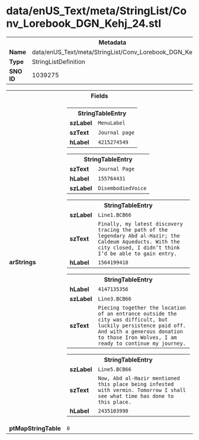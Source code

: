 <h1>data/enUS_Text/meta/StringList/Conv_Lorebook_DGN_Kehj_24.stl</h1><table><tr><th colspan="100%">Metadata</th></tr><tr><td><b>Name</b></td><td>data/enUS_Text/meta/StringList/Conv_Lorebook_DGN_Kehj_24.stl</td></tr><tr><td><b>Type</b></td><td>StringListDefinition</td></tr><tr><td><b>SNO ID</b></td><td>1039275</td></tr></table>

<table><tr><th colspan="100%">Fields</th></tr><tr><td><b>arStrings</b></td><td><table><tr><th colspan="100%">StringTableEntry</th></tr><tr><td><b>szLabel</b></td><td><code>MenuLabel</code></td></tr><tr><td><b>szText</b></td><td><code>Journal page</code></td></tr><tr><td><b>hLabel</b></td><td><code>4215274549</code></td></tr></table>


<table><tr><th colspan="100%">StringTableEntry</th></tr><tr><td><b>szText</b></td><td><code>Journal Page</code></td></tr><tr><td><b>hLabel</b></td><td><code>155764431</code></td></tr><tr><td><b>szLabel</b></td><td><code>DisembodiedVoice</code></td></tr></table>


<table><tr><th colspan="100%">StringTableEntry</th></tr><tr><td><b>szLabel</b></td><td><code>Line1.BCB66</code></td></tr><tr><td><b>szText</b></td><td><code>Finally, my latest discovery tracing the path of the legendary Abd al-Hazir; the Caldeum Aqueducts. With the city closed, I didn’t think I’d be able to gain entry.</code></td></tr><tr><td><b>hLabel</b></td><td><code>1564199418</code></td></tr></table>


<table><tr><th colspan="100%">StringTableEntry</th></tr><tr><td><b>hLabel</b></td><td><code>4147135356</code></td></tr><tr><td><b>szLabel</b></td><td><code>Line3.BCB66</code></td></tr><tr><td><b>szText</b></td><td><code>Piecing together the location of an entrance outside the city was difficult, but luckily persistence paid off. And with a generous donation to those Iron Wolves, I am ready to continue my journey.</code></td></tr></table>


<table><tr><th colspan="100%">StringTableEntry</th></tr><tr><td><b>szLabel</b></td><td><code>Line5.BCB66</code></td></tr><tr><td><b>szText</b></td><td><code>Now, Abd al-Hazir mentioned this place being infested with vermin. Tomorrow I shall see what time has done to this place.</code></td></tr><tr><td><b>hLabel</b></td><td><code>2435103998</code></td></tr></table>


</td></tr><tr><td><b>ptMapStringTable</b></td><td><code>0</code></td></tr></table>

